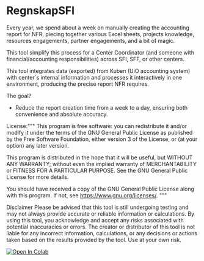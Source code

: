 # RegnskapSFI

Every year, we spend about a week on manually creating the accounting report for NFR, piecing together various Excel sheets, projects knowledge, resources engagements, partner engagements, and a bit of magic.
 
This tool  simplify this process for a Center Coordinator (and someone with financial/accounting responsibilities) across SFI, SFF, or other centers.
 
This tool integrates data (exported) from Kuben (UiO accounting system) with center´s internal information and processes it interactively in one environment, producing the precise report NFR requires.
 
 
The goal? 
- Reduce the report creation time from a week to a day, ensuring both convenience and absolute accuracy.


License:"""
This program is free software: you can redistribute it and/or modify
it under the terms of the GNU General Public License as published by
the Free Software Foundation, either version 3 of the License, or
(at your option) any later version.

This program is distributed in the hope that it will be useful,
but WITHOUT ANY WARRANTY; without even the implied warranty of
MERCHANTABILITY or FITNESS FOR A PARTICULAR PURPOSE. See the
GNU General Public License for more details.

You should have received a copy of the GNU General Public License
along with this program. If not, see <https://www.gnu.org/licenses/>.
"""


Disclaimer
Please be advised that this tool is still undergoing testing and may not always provide accurate or reliable information or calculations. By using this tool, you acknowledge and accept any risks associated with potential inaccuracies or errors. The creator or distributor of this tool is not liable for any incorrect information, calculations, or any decisions or actions taken based on the results provided by the tool. Use at your own risk.











[![Open In Colab](https://colab.research.google.com/assets/colab-badge.svg)](https://colab.research.google.com/github/Adnlatif/SFI/blob/main/RegnskapSFI-AL-Ver-12072023-ColabOpt.ipynb)
